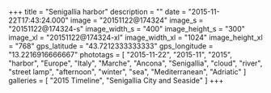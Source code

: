 +++
title = "Senigallia harbor"
description = ""
date = "2015-11-22T17:43:24.000"
image = "20151122@174324"
image_s = "20151122@174324-s"
image_width_s = "400"
image_height_s = "300"
image_xl = "20151122@174324-xl"
image_width_xl = "1024"
image_height_xl = "768"
gps_latitude = "43.7212333333333"
gps_longitude = "13.2216916666667"
phototags = [ "2015-11-22", "2015-11", "2015", "harbor", "Europe", "Italy", "Marche", "Ancona", "Senigallia", "cloud", "river", "street lamp", "afternoon", "winter", "sea", "Mediterranean", "Adriatic" ]
galleries = [ "2015 Timeline", "Senigallia City and Seaside" ]
+++
